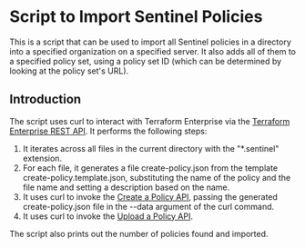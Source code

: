 # Script to Import Sentinel Policies
This is a script that can be used to import all Sentinel policies in a directory into a specified organization on a specified server. It also adds all of them to a specified policy set, using a policy set ID (which can be determined by looking at the policy set's URL).

## Introduction
The script uses curl to interact with Terraform Enterprise via the [Terraform Enterprise REST API](https://www.terraform.io/docs/enterprise/api/index.html). It performs the following steps:

1. It iterates across all files in the current directory with the "*.sentinel" extension.
1. For each file, it generates a file create-policy.json from the template create-policy.template.json, substituting the name of the policy and the file name and setting a description based on the name.
1. It uses curl to invoke the [Create a Policy API](https://www.terraform.io/docs/enterprise/api/policies.html#create-a-policy), passing the generated create-policy.json file in the --data argument of the curl command.
1. It uses curl to invoke the [Upload a Policy API](https://www.terraform.io/docs/enterprise/api/policies.html#upload-a-policy).

The script also prints out the number of policies found and imported.

